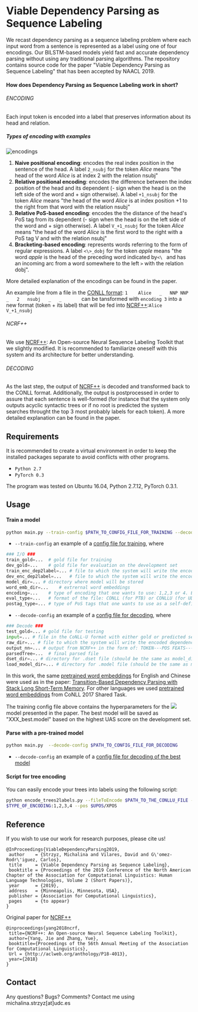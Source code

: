 # Viable Dependency Parsing as Sequence Labeling

We recast dependency parsing as a sequence labeling problem 
where each input word from a sentence is represented as a label 
using one of four encodings. Our BILSTM-based models yield fast and accurate dependency 
parsing without using any traditional parsing algorithms. The repository contains source 
code for the paper "Viable Dependency Parsing as Sequence Labeling" that has been accepted
by NAACL 2019. 

#### How does Dependency Parsing as Sequence Labeling work in short?

###### ENCODING

Each input token is encoded into a label that preserves information about its head and relation.

##### Types of encoding with examples
 
![encodings](https://github.com/mstrise/seq2label/blob/master/figs/encodings.png)

1. __Naive positional encoding__: encodes the real index position in the sentence of the head. A label
 ```2_nsubj``` for the token _Alice_
means "the head of the word _Alice_ is at index 2 with the relation nsubj"
2. __Relative positional encoding__: encodes the difference between the index position of the head
and its dependent (- sign when the head is on the left side of the word and + sign otherwise).
A label  ```+1_nsubj``` for the token _Alice_
means "the head of the word _Alice_ is at index position +1 to the right from that word with the relation nsubj"
3. __Relative PoS-based encoding__: encodes the the distance of the head's PoS tag from its dependent 
(- sign when the head is on the left side of the word and + sign otherwise).
A label ```V_+1_nsubj``` for the token _Alice_
means "the head of the word _Alice_ is the first word to the right with a PoS tag V and with the relation nsubj"
4. __Bracketing-based encoding__: represents words referring to the form of regular expressions. 
A label ```<\>_dobj``` for the token _apple_
means "the word _apple_ is the head of the preceding word indicated by```<\ ``` and has an incoming arc from a word
somewhere to the left ```>``` with the relation dobj".

More detailed explanation of the encodings can be found in the paper.

An example line from a file in the 
[CONLL format](https://universaldependencies.org/format.html): ```1    Alice   _   NNP NNP _   2   nsubj   _   _       ```
can be tansformed with ```encoding 3``` into a new format (token + its label) that will be fed into [NCRF++](https://github.com/jiesutd/NCRFpp):```Alice    V_+1_nsubj    ```


###### NCRF++

We use [NCRF++](https://github.com/jiesutd/NCRFpp): An Open-source Neural Sequence Labeling Toolkit that
 we slightly 
modified. It is recommended to familiarize oneself with this system and its architecture for better understanding.


###### DECODING

As the last step, the output of [NCRF++](https://github.com/jiesutd/NCRFpp) is decoded and transformed back to the 
CONLL 
format. Additionally, the output is postprocessed in order to assure that each sentence is well-formed (for instance 
that the 
system only outputs acyclic syntactic trees or if no root is predicted the system searches throught the 
top 3 most probably labels for each token). A more detailed explanation can be found in the paper.


## Requirements

It is recommended to create a virtual environment in order to keep the installed packages separate to avoid conflicts
 with 
other programs.

* ```Python 2.7```
* ```PyTorch 0.3```

The program was tested on Ubuntu 16.04, Python 2.7.12, PyTorch 0.3.1.

## Usage

#### Train a model

```bash
python main.py --train-config $PATH_TO_CONFIG_FILE_FOR_TRAINING --decode-config $PATH_TO_CONFIG_FILE_FOR_DECODING 
```
* ```--train-config``` an example of a [config file for training](https://github.com/mstrise/seq2label/blob/master/config/train.config), where


```Python
### I/O ###
train_gold=...  # gold file for training 
dev_gold=...    # gold file for evaluation on the development set
train_enc_dep2label=... # file to which the system will write the encoded dependency tree with its labels for training set
dev_enc_dep2label=...   # file to which the system will write the encoded dependency tree with its labels for dev set
model_dir=... # directory where model will be stored
word_emb_dir=...    # extrernal word embeddings
encoding=...    # type of encoding that one wants to use: 1,2,3 or 4. Encoding 3 is set as default for the best performance
eval_type=...   # format of the file: CONLL (for PTB) or CONLLU (for UD). Different scripts are used to evaluate them. The first one excludes the punctuation. 
postag_type=... # type of PoS tags that one wants to use as a self-defined feature: UPoS: Universal part-of-speech tag or XPOS: Language-specific part-of-speach tag  
```

* ```--decode-config``` an example of a [config file for decoding](https://github.com/mstrise/seq2label/blob/master/config/decode.config), where

```Python
### Decode ###
test_gold=... # gold file for testing
input=... # file in the CoNLL-U format with either gold or predicted segmentation and PoS tags
raw_dir=... # file to which the system will write the encoded dependency tree with its labels for testing
output_nn=... # output from NCRF++ in the form of: TOKEN---POS FEATS---TOP 3 MOST PROBABLE LABELS FOR A GIVEN TOKEN
parsedTree=...  # final parsed file 
dset_dir=... # directory for .dset file (should be the same as model_dir defined in train.config)
load_model_dir=... # directory for .model file (should be the same as model_dir defind in train.config)  
```




In this work, the same [pretrained word embeddings](https://github.com/clab/lstm-parser/) for English and 
Chinese were used as in the paper: 
[Transition-Based Dependency Parsing with Stack Long Short-Term Memory](https://arxiv.org/abs/1505.08075). For other 
languages we used [pretrained word embeddings](https://lindat.mff.cuni.cz/repository/xmlui/handle/11234/1-1989)
 from CoNLL 2017 Shared Task.
 
 The training config file above contains the hyperparameters for the 
 ![](https://latex.codecogs.com/gif.latex?$P^{\mathrm{C}}_{\mathrm{2,800}}$) model presented in the paper. The best 
 model will be saved as "XXX_best.model" based on the highest UAS score on the development set.

#### Parse with a pre-trained model

```bash
python main.py  --decode-config $PATH_TO_CONFIG_FILE_FOR_DECODING 
```
* ```--decode-config``` an example of a [config file for decoding of the best model](https://github.com/mstrise/seq2label/blob/master/config/decode_best_model.config)


#### Script for tree encoding

You can easily encode your trees into labels using the following script:

```bash
python encode_trees2labels.py --fileToEncode $PATH_TO_THE_CONLLU_FILE --output $PATH_TO_THE_OUTPUT_FILE --encoding 
$TYPE_OF_ENCODING:1,2,3,4 --pos $UPOS/XPOS 
```


## Reference

If you wish to use our work for research purposes, please cite us!
```
@InProceedings{ViableDependencyParsing2019,
 author    = {Strzyz, Michalina and Vilares, David and G\'omez-Rodr\'iguez, Carlos},
 title     = {Viable Dependency Parsing as Sequence Labeling},
 booktitle = {Proceedings of the 2019 Conference of the North American Chapter of the Association for Computational Linguistics: Human Language Technologies, Volume 2 (Short Papers)},
 year      = {2019},
 address   = {Minneapolis, Minnesota, USA},
 publisher = {Association for Computational Linguistics},
 pages     = {to appear}
}
```

Original paper for [NCRF++](https://github.com/jiesutd/NCRFpp)

```
@inproceedings{yang2018ncrf,  
 title={NCRF++: An Open-source Neural Sequence Labeling Toolkit},  
 author={Yang, Jie and Zhang, Yue},  
 booktitle={Proceedings of the 56th Annual Meeting of the Association for Computational Linguistics},
 Url = {http://aclweb.org/anthology/P18-4013},
 year={2018}  
}
```

## Contact

Any questions? Bugs? Comments? Contact me using michalina.strzyz[at]udc.es
